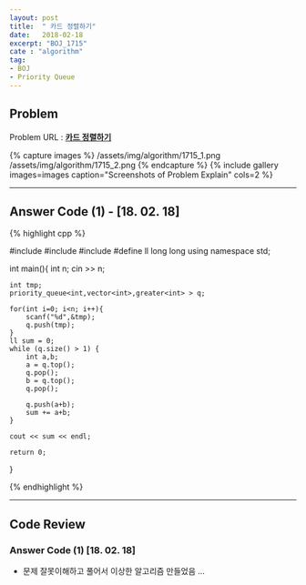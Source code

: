 ```yaml
---
layout: post
title:  " 카드 정렬하기"
date:   2018-02-18
excerpt: "BOJ_1715"
cate : "algorithm"
tag:
- BOJ
- Priority Queue
---
```


## Problem 
Problem URL : **[카드 정렬하기](https://www.acmicpc.net/problem/1715)**

{% capture images %}
    /assets/img/algorithm/1715_1.png
    /assets/img/algorithm/1715_2.png
{% endcapture %}
{% include gallery images=images caption="Screenshots of Problem Explain" cols=2 %}

---
 
## Answer Code (1) - [18. 02. 18]
{% highlight cpp %}

#include<iostream>
#include<queue>
#include<functional>
#define ll long long
using namespace std;

int main(){
    int n;
    cin >> n;
    
    int tmp;
    priority_queue<int,vector<int>,greater<int> > q;
    
    for(int i=0; i<n; i++){
        scanf("%d",&tmp);
        q.push(tmp);
    }
    ll sum = 0;
    while (q.size() > 1) {
        int a,b;
        a = q.top();
        q.pop();
        b = q.top();
        q.pop();
        
        q.push(a+b);
        sum += a+b;
    }
    
    cout << sum << endl;
   
    return 0;
}


{% endhighlight %}

---

## Code Review

### Answer Code (1) [18. 02. 18]

* 문제 잘못이해하고 풀어서 이상한 알고리즘 만들었음 ... 
